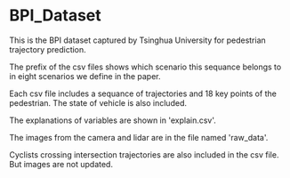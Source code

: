 # BPI_Dataset

This is the BPI dataset captured by Tsinghua University for pedestrian trajectory prediction.

The prefix of the csv files shows which scenario this sequance belongs to in eight scenarios we define in the paper.

Each csv file includes a sequance of trajectories and 18 key points of the pedestrian. The state of vehicle is also included.

The explanations of variables are shown in 'explain.csv'.

The images from the camera and lidar are in the file named 'raw_data'.

Cyclists crossing intersection trajectories are also included in the csv file. But images are not updated.
